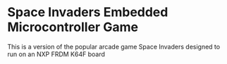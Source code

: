 # Space Invaders Embedded Microcontroller Game
This is a version of the popular arcade game Space Invaders designed to run on an NXP FRDM K64F board
